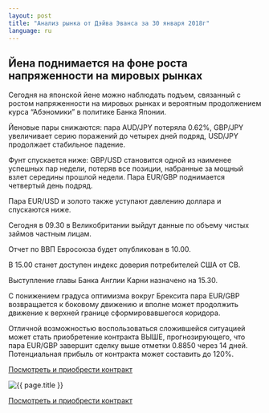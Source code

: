 ```yaml
---
layout: post
title: "Анализ рынка от Дэйва Эванса за 30 января 2018г"
language: ru
---
```

## Йена поднимается на фоне роста напряженности на мировых рынках

Сегодня на японской йене можно наблюдать подъем, связанный с ростом напряженности на мировых рынках и вероятным продолжением курса “Абэномики” в политике Банка Японии.

Йеновые пары снижаются: пара AUD/JPY потеряла 0.62%, GBP/JPY увеличивает серию поражений до четырех дней подряд, USD/JPY продолжает стабильное падение.

Фунт спускается ниже: GBP/USD становится одной из наименее успешных пар недели, потеряв все позиции, набранные за мощный взлет середины прошлой недели. Пара EUR/GBP поднимается четвертый день подряд.

Пара EUR/USD и золото также уступают давлению доллара и спускаются ниже.
 
 
Сегодня в 09.30 в Великобритании выйдут данные по объему чистых займов частным лицам.

Отчет по ВВП Евросоюза будет опубликован в 10.00.

В 15.00 станет доступен индекс доверия потребителей США от СВ.

Выступление главы Банка Англии Карни назначено на 15.30.
 
 
С понижением градуса оптимизма вокруг Брексита пара EUR/GBP возвращается к боковому движению и вполне может продолжить движение к верхней границе сформировавшегося коридора.

Отличной возможностью воспользоваться сложившейся ситуацией может стать приобретение контракта ВЫШЕ, прогнозирующего, что пара EUR/GBP завершит сделку выше отметки 0.8850 через 14 дней. Потенциальная прибыль от контракта может составить до 120%.

<a href="http://record.binary.com/_bivVDfg8lHux76XffYA0JmNd7ZgqdRLk/1/market=forex&underlying=frxEURGBP&formname=higherlower&duration_amount=14&duration_units=d&amount=10&amount_type=payout&expiry_type=duration&barrier=0.885&s=1&t=AGAo0wZxiuWVUSIZnKLQvZ0co5lt24DG" target="_blank">Посмотреть и приобрести контракт</a>

<img src="{{ site.url }}/images/jan-18/ru-30-jan-18.png" alt="{{ page.title }}"  title="{{ page.title }}">

<a href="%LINK%%?https://www.binary.com/d/trade.cgi?market=forex&underlying=frxEURGBP&formname=higherlower&duration_amount=14&duration_units=d&amount=10&amount_type=payout&expiry_type=duration&barrier=0.885&s=1&t=AGAo0wZxiuWVUSIZnKLQvZ0co5lt24DG" target="_blank">Посмотреть и приобрести контракт</a>
